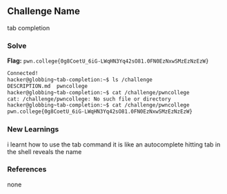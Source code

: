 ## Challenge Name
tab completion

### Solve
**Flag:** `pwn.college{0g8CoetU_6iG-LWqHN3Yq42sO81.0FN0EzNxwSMzEzNzEzW}`

```bash
Connected!
hacker@globbing~tab-completion:~$ ls /challenge
DESCRIPTION.md  pwncollege​
hacker@globbing~tab-completion:~$ cat /challenge/pwncollege
cat: /challenge/pwncollege: No such file or directory
hacker@globbing~tab-completion:~$ cat /challenge/pwncollege​ 
pwn.college{0g8CoetU_6iG-LWqHN3Yq42sO81.0FN0EzNxwSMzEzNzEzW}
```

### New Learnings
i learnt how to use the tab command 
it is like an autocomplete
hitting tab in the shell reveals the name

### References 
none
